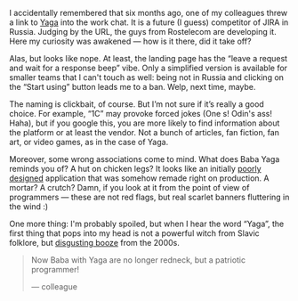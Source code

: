 ﻿I accidentally remembered that six months ago, one of my colleagues threw a link to [Yaga](https://yaga.rt.ru) into the work chat. It is a future (I guess) competitor of JIRA in Russia. Judging by the URL, the guys from Rostelecom are developing it. Here my curiosity was awakened — how is it there, did it take off?

Alas, but looks like nope. At least, the landing page has the “leave a request and wait for a response beep” vibe. Only a simplified version is available for smaller teams that I can't touch as well: being not in Russia and clicking on the “Start using” button leads me to a ban. Welp, next time, maybe.

The naming is clickbait, of course. But I’m not sure if it’s really a good choice. For example, “1C” may provoke forced jokes (One s! Odin's ass! Haha), but if you google this, you are more likely to find information about the platform or at least the vendor. Not a bunch of articles, fan fiction, fan art, or video games, as in the case of Yaga.

Moreover, some wrong associations come to mind. What does Baba Yaga reminds you of? A hut on chicken legs? It looks like an initially [poorly designed](/notes/evolution) application that was somehow remade right on production. A mortar? A crutch? Damn, if you look at it from the point of view of programmers — these are not red flags, but real scarlet banners fluttering in the wind :)

One more thing: I'm probably spoiled, but when I hear the word “Yaga”, the first thing that pops into my head is not a powerful witch from Slavic folklore, but [disgusting booze](https://en.wikipedia.org/wiki/Jaguar_(drink)) from the 2000s.

> Now Baba with Yaga are no longer redneck, but a patriotic programmer!
> 
> ― colleague